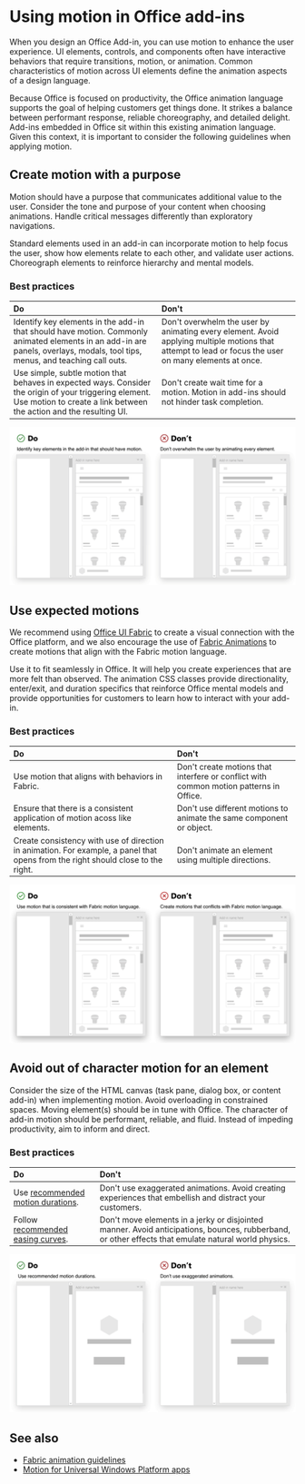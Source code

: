 # Using motion in Office add-ins

When you design an Office Add-in, you can use motion to enhance the user experience. UI elements, controls, and components often have interactive behaviors that require transitions, motion, or animation. Common characteristics of motion across UI elements define the animation aspects of a design language. 

Because Office is focused on productivity, the Office animation language supports the goal of helping customers get things done. It strikes a balance between performant response, reliable choreography, and detailed delight. Add-ins embedded in Office sit within this existing animation language. Given this context, it is important to consider the following guidelines when applying motion. 


## Create motion with a purpose

Motion should have a purpose that communicates additional value to the user. Consider the tone and purpose of your content when choosing animations. Handle critical messages differently than exploratory navigations.

Standard elements used in an add-in can incorporate motion to help focus the user, show how elements relate to each other, and validate user actions. Choreograph elements to reinforce hierarchy and mental models.



### Best practices

|Do|Don't|
|:-----|:-----|
|Identify key elements in the add-in that should have motion. Commonly animated elements in an add-in are panels, overlays, modals, tool tips, menus, and teaching call outs.| Don't overwhelm the user by animating every element. Avoid applying multiple motions that attempt to lead or focus the user on many elements at once. |
|Use simple, subtle motion that behaves in expected ways. Consider the origin of your triggering element. Use motion to create a link between the action and the resulting UI. | Don't create wait time for a motion. Motion in add-ins should not hinder task completion.|

![gif that shows a panel opening with minimal moving elements next to a gif that shows a panel opening with lots of moving elements](../images/add-in-motion-purpose.gif)



## Use expected motions
We recommend using [Office UI Fabric](https://developer.microsoft.com/en-us/fabric) to create a visual connection with the Office platform, and we also encourage the use of [Fabric Animations](https://developer.microsoft.com/en-us/fabric#/styles/animations) to create motions that align with the Fabric motion language. 

Use it to fit seamlessly in Office. It will help you create experiences that are more felt than observed. The animation CSS classes provide directionality, enter/exit, and duration specifics that reinforce Office mental models and provide opportunities for customers to learn how to interact with your add-in.

### Best practices


|Do|Don't|
|:-----|:-----|
|Use motion that aligns with behaviors in Fabric.| Don't create motions that interfere or conflict with common motion patterns in Office. 
|Ensure that there is a consistent application of motion acoss like elements.| Don't use different motions to animate the same component or object.|
|Create consistency with use of direction in animation. For example, a panel that opens from the right should close to the right.|Don't animate an element using multiple directions.

![gif that shows a modal opening in an expected manner next to a gif that shows a modal opening in an unexpected manner](../images/add-in-motion-expected.gif)

## Avoid out of character motion for an element

Consider the size of the HTML canvas (task pane, dialog box, or content add-in) when implementing motion. Avoid overloading in constrained spaces. Moving element(s) should be in tune with Office. The character of add-in motion should be performant, reliable, and fluid. Instead of impeding productivity, aim to inform and direct.

### Best practices

|Do|Don't|
|:-----|:-----|
| Use [recommended motion durations](https://developer.microsoft.com/fabric#/styles/animations). | Don't use exaggerated animations. Avoid creating experiences that embellish and distract your customers.
| Follow [recommended easing curves](https://docs.microsoft.com/windows/uwp/design/motion/timing-and-easing#easing-in-fluent-motion).  |Don't move elements in a jerky or disjointed manner. Avoid anticipations, bounces, rubberband, or other effects that emulate natural world physics.|

![gif that shows tiles loading using a gentle fade in next to a gif that shows tiles loading with bounce](../images/add-in-motion-character.gif)

## See also

* [Fabric animation guidelines](https://developer.microsoft.com/fabric#/styles/animations)
* [Motion for Universal Windows Platform apps](https://docs.microsoft.com/windows/uwp/design/motion)

